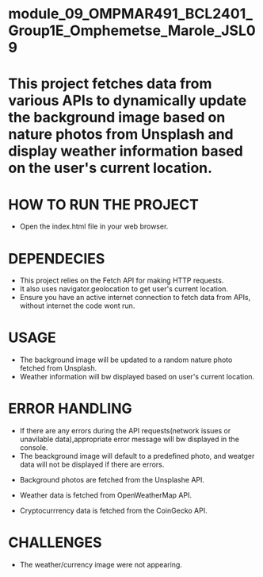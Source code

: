 # module_09_OMPMAR491_BCL2401_Group1E_Omphemetse_Marole_JSL09

# This project fetches data from various APIs to dynamically update the background image based on nature photos from Unsplash and display weather information based on the user's current location.

# HOW TO RUN THE PROJECT

- Open the index.html file in your web browser.

# DEPENDECIES

- This project relies on the Fetch API for making HTTP requests.
- It also uses navigator.geolocation to get user's current location.
- Ensure you have an active internet connection to fetch data from APIs, without internet the code wont run.

# USAGE

- The background image will be updated to a random nature photo fetched from Unsplash.
- Weather information will bw displayed based on user's current location.

# ERROR HANDLING

- If there are any errors during the API requests(network issues or unavilable data),appropriate error message will bw displayed in the console.
- The beackground image will default to a predefined photo, and weatger data will not be displayed if there are errors.

* Background photos are fetched from the Unsplashe API.

* Weather data is fetched from OpenWeatherMap API.

* Cryptocurrrency data is fetched from the CoinGecko API.

# CHALLENGES

- The weather/currency image were not appearing.
